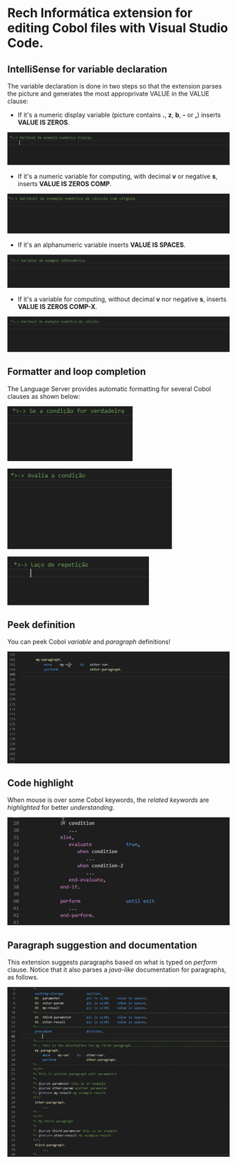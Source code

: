 # Rech Informática extension for editing Cobol files with Visual Studio Code.

## IntelliSense for variable declaration
The variable declaration is done in two steps so that the extension parses the picture and generates the most approprivate VALUE in the VALUE clause:

* If it's a numeric display variable (picture contains **.**, **z**, **b**, **-** or **,**) inserts **VALUE IS ZEROS**.

![Display variable declaration](doc/variable/display-var-declaration.gif)

* If it's a numeric variable for computing, with decimal **v** or negative **s**, inserts **VALUE IS ZEROS COMP**.

![Computing variable with comma declaration](doc/variable/comma-numeric-var-declaration.gif)

* If it's an alphanumeric variable inserts **VALUE IS SPACES**.

![Alphanumeric variable declaration](doc/variable/alphanumeric-var-declaration.gif)

* If it's a  variable for computing, without decimal **v** nor negative **s**, inserts **VALUE IS ZEROS COMP-X**.

![Computing variable declaration](doc/variable/compute-var-declaration.gif)

## Formatter and loop completion
The Language Server provides automatic formatting for several Cobol clauses as shown below:

!['if' formatter](doc/formatter/if-formatter.gif)

!['evaluate' formatter](doc/formatter/evaluate-formatter.gif)

!['loog' completion](doc/intellisense/loop-intellisense.gif)

## Peek definition
You can peek Cobol *variable* and *paragraph* definitions!

!['peek' peek](doc/peek-definition.gif)

## Code highlight
When mouse is over some Cobol keywords, the *related keywords* are *highlighted* for better *understanding*.

!['highlight' highlight](doc/highlight/highlight.gif)

## Paragraph suggestion and documentation
This extension suggests paragraphs based on what is typed on _perform_ clause. Notice that it also parses a *_java-like_* documentation for paragraphs, as follows.

!['paragraph-suggestion' paragraph-suggestion](doc/suggestion/paragraph-suggestion.gif)


